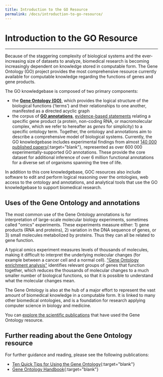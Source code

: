 ```yaml
---
title: Introduction to the GO Resource
permalink: /docs/introduction-to-go-resource/
---
```


# Introduction to the GO Resource
---
<!-- Mission Statement: The mission of the GO Consortium is to develop an up-to-date, comprehensive, computational model of biological systems, from the molecular level to larger pathways, cellular and organism-level systems. -->

Because of the staggering complexity of biological systems and the ever-increasing size of datasets to analyze, biomedical research is becoming increasingly dependent on knowledge stored in computable form. The Gene Ontology (GO) project provides the most comprehensive resource currently available for computable knowledge regarding the functions of genes and gene products.

The GO knowledgebase is composed of two primary components:

+ the **[Gene Ontology (GO)](/docs/ontology-documentation/)**, which provides the logical structure of the biological functions (‘terms’) and their relationships to one another, manifested as a directed acyclic graph
+ the corpus of **[GO annotations](/docs/go-annotations/)**, [evidence-based statements](/docs/guide-go-evidence-codes/) relating a specific gene product (a protein, non-coding RNA, or macromolecular complex, which we refer to hereafter as *genes* for simplicity) to a specific ontology term. Together, the ontology and annotations aim to describe a comprehensive model of biological systems. Currently, the GO knowledgebase includes experimental findings from almost [140 000 published papers](https://www.ncbi.nlm.nih.gov/pubmed/?term=loprovGeneOntol[SB]){:target="blank"}, represented as over 600 000 experimentally-supported GO annotations. These provide the core dataset for additional inference of over 6 million functional annotations for a diverse set of organisms spanning the tree of life.

In addition to this core knowledgebase, GOC resources also include software to edit and perform logical reasoning over the ontologies, web access to the ontology and annotations, and analytical tools that use the GO knowledgebase to support biomedical research.

## Uses of the Gene Ontology and annotations
The most common use of the Gene Ontology annotations is for interpretation of large-scale molecular biology experiments, sometimes called "omics" experiments. These experiments measure either: 1) gene products (RNA and proteins), 2) variation in the DNA sequence of genes, or 3) small molecules metabolized by proteins. Thus they can all be related to gene function.

A typical omics experiment measures levels of thousands of molecules, making it difficult to interpret the underlying molecular changes (for example between a cancer cell and a normal cell). ["Gene Ontology enrichment analysis"](/docs/go-enrichment-analysis) identifies relevant groups of genes that function together, which reduces the thousands of molecular changes to a much smaller number of biological functions, so that it is possible to understand what the molecular changes mean.

The Gene Ontology is also at the hub of a major effort to represent the vast amount of biomedical knowledge in a computable form. It is linked to many other biomedical ontologies, and is a foundation for research applying computer science in biology and medicine.

You can [explore the scientific publications](/docs/publications/) that have used the Gene Ontology resource.

## Further reading about the Gene Ontology resource
For further guidance and reading, please see the following publications:

* [Ten Quick Tips for Using the Gene Ontology](http://journals.plos.org/ploscompbiol/article?id=10.1371/journal.pcbi.1003343){:target="blank"}
* [Gene Ontology Handbook](https://link.springer.com/book/10.1007%2F978-1-4939-3743-1){:target="blank"}
